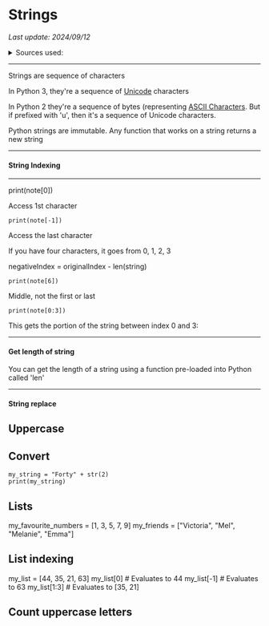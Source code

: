 # Strings

*Last update: 2024/09/12*

<details><summary>Sources used:</summary>
[Xah Lee, python tutorial](http://xahlee.info/python/quoting_strings.html), [Makers Academy](https://github.com/makersacademy/intro-to-python/blob/main/023_string_indexing.py)
</details>

<hr>

Strings are sequence of characters

In Python 3, they're a sequence of [Unicode](http://xahlee.info/comp/unicode_intro.html) characters

In Python 2 they're a sequence of bytes (representing [ASCII Characters](http://xahlee.info/comp/ascii_chars.html). But if prefixed with 'u', then it's a sequence of Unicode characters.

Python strings are immutable. Any function that works on a string returns a new string

<hr>

#### String Indexing

<hr>
	print(note[0])

Access 1st character

	print(note[-1])

Access the last character

If you have four characters, it goes from 0, 1, 2, 3

negativeIndex = originalIndex - len(string)

	print(note[6])

Middle, not the first or last

	print(note[0:3])

This gets the portion of the string between index 0 and 3:

<hr>

#### Get length of string

You can  get the length of a string using a function pre-loaded into Python called 'len'

<object data=".txt/basic_string_length.txt" width="384px" height="50px"></object>

<hr>

#### String replace

<object data=".txt/basic_string_replace.txt" width="408px" height="80px"></object>

## Uppercase

## Convert

    my_string = "Forty" + str(2)
    print(my_string)

## Lists

my_favourite_numbers = [1, 3, 5, 7, 9]
my_friends = ["Victoria", "Mel", "Melanie", "Emma"]

## List indexing

my_list = [44, 35, 21, 63]
my_list[0]   # Evaluates to 44
my_list[-1]  # Evaluates to 63
my_list[1:3] # Evaluates to [35, 21]

## Count uppercase letters


